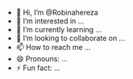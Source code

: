 - 👋 Hi, I’m @Robinahereza
- 👀 I’m interested in ...
- 🌱 I’m currently learning ...
- 💞️ I’m looking to collaborate on ...
- 📫 How to reach me ...
- 😄 Pronouns: ...
- ⚡ Fun fact: ...

<!---
Robinahereza/Robinahereza is a ✨ special ✨ repository because its `README.md` (this file) appears on your GitHub profile.
You can click the Preview link to take a look at your changes.
--->

